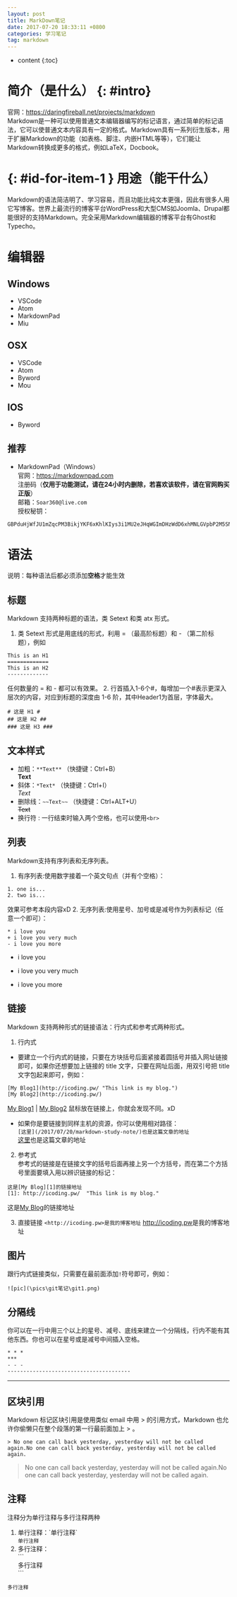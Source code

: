 ```yaml
---
layout: post
title: MarkDown笔记
date: 2017-07-20 18:33:11 +0800
categories: 学习笔记
tag: markdown
---
```


* content
{:toc}


# 简介（是什么） {: #intro}
官网：<https://daringfireball.net/projects/markdown><br>
Markdown是一种可以使用普通文本编辑器编写的标记语言，通过简单的标记语法，它可以使普通文本内容具有一定的格式。Markdown具有一系列衍生版本，用于扩展Markdown的功能（如表格、脚注、内嵌HTML等等），它们能让Markdown转换成更多的格式，例如LaTeX，Docbook。

# {: #id-for-item-1 } 用途（能干什么）
Markdown的语法简洁明了、学习容易，而且功能比纯文本更强，因此有很多人用它写博客。世界上最流行的博客平台WordPress和大型CMS如Joomla、Drupal都能很好的支持Markdown。完全采用Markdown编辑器的博客平台有Ghost和Typecho。

# 编辑器

## Windows
* VSCode
* Atom
* MarkdownPad
* Miu

## OSX
* VSCode
* Atom
* Byword
* Mou

## IOS
* Byword

## 推荐
* MarkdownPad（Windows）<br>
官网：<https://markdownpad.com><br>
注册码（**仅用于功能测试，请在24小时内删除，若喜欢该软件，请在官网购买正版**）<br>
邮箱：```Soar360@live.com```<br>
授权秘钥：
```
GBPduHjWfJU1mZqcPM3BikjYKF6xKhlKIys3i1MU2eJHqWGImDHzWdD6xhMNLGVpbP2M5SN6bnxn2kSE8qHqNY5QaaRxmO3YSMHxlv2EYpjdwLcPwfeTG7kUdnhKE0vVy4RidP6Y2wZ0q74f47fzsZo45JE2hfQBFi2O9Jldjp1mW8HUpTtLA2a5/sQytXJUQl/QKO0jUQY4pa5CCx20sV1ClOTZtAGngSOJtIOFXK599sBr5aIEFyH0K7H4BoNMiiDMnxt1rD8Vb/ikJdhGMMQr0R4B+L3nWU97eaVPTRKfWGDE8/eAgKzpGwrQQoDh+nzX1xoVQ8NAuH+s4UcSeQ==
```


# 语法
说明：每种语法后都必须添加**空格**才能生效

## 标题
Markdown 支持两种标题的语法，类 Setext 和类 atx 形式。
1. 类 Setext 形式是用底线的形式，利用 = （最高阶标题）和 - （第二阶标题），例如<br>
```
This is an H1
=============
This is an H2
-------------
```
任何数量的 = 和 - 都可以有效果。
2. 行首插入1-6个\#，每增加一个\#表示更深入层次的内容，对应到标题的深度由 1-6 阶，其中Header1为首层，字体最大。
```
# 这是 H1 #
## 这是 H2 ##
### 这是 H3 ###
```

## 文本样式
* 加粗：``**Text**`` （快捷键：Ctrl+B）<br>
**Text**
* 斜体：``*Text*`` （快捷键：Ctrl+I）<br>
*Text*
* 删除线：``~~Text~~`` （快捷键：Ctrl+ALT+U）<br>
~~Text~~
* 换行符 : 一行结束时输入两个空格，也可以使用`<br>`

## 列表
Markdown支持有序列表和无序列表。
1. 有序列表:使用数字接着一个英文句点（并有个空格）：
```
1. one is...
2. two is...
```
效果可参考本段内容xD
2. 无序列表:使用星号、加号或是减号作为列表标记（任意一个即可）：
```
* i love you
+ i love you very much
- i love you more
```

* i love you
+ i love you very much
- i love you more

## 链接
Markdown 支持两种形式的链接语法：行内式和参考式两种形式。
1. 行内式<br>
* 要建立一个行内式的链接，只要在方块括号后面紧接着圆括号并插入网址链接即可，如果你还想要加上链接的 title 文字，只要在网址后面，用双引号把 title 文字包起来即可，例如：
```
[My Blog1](http://icoding.pw/ "This link is my blog.")
[My Blog2](http://icoding.pw/)
```
[My Blog1](http://icoding.pw/ "This link is my blog.") |
[My Blog2](http://icoding.pw/) 
鼠标放在链接上，你就会发现不同。xD<br>
* 如果你是要链接到同样主机的资源，你可以使用相对路径：<br>
`[这里](/2017/07/20/markdown-study-note/)也是这篇文章的地址`<br>
[这里](/2017/07/20/markdown-study-note/)也是这篇文章的地址

2. 参考式<br>
参考式的链接是在链接文字的括号后面再接上另一个方括号，而在第二个方括号里面要填入用以辨识链接的标记：<br>
```
这是[My Blog][1]的链接地址
[1]: http://icoding.pw/  "This link is my blog."
```
这是[My Blog][1]的链接地址


3. 直接链接
`<http://icoding.pw>是我的博客地址`
	<http://icoding.pw>是我的博客地址

[1]: http://icoding.pw/  "This link is my blog."

## 图片
跟行内式链接类似，只需要在最前面添加`!`符号即可，例如：
```
![pic](\pics\git笔记\git1.png)
```

## 分隔线
你可以在一行中用三个以上的星号、减号、底线来建立一个分隔线，行内不能有其他东西。你也可以在星号或是减号中间插入空格。
```
* * *
***
- - -
---------------------------------------
```
--------
## 区块引用
Markdown 标记区块引用是使用类似 email 中用 > 的引用方式，Markdown 也允许你偷懒只在整个段落的第一行最前面加上 > 。
```
> No one can call back yesterday, yesterday will not be called again.No one can call back yesterday, yesterday will not be called again.
```
> No one can call back yesterday, yesterday will not be called again.No one can call back yesterday, yesterday will not be called again.

## 注释
注释分为单行注释与多行注释两种
1. 单行注释：\`单行注释\`<br>
`单行注释`
2. 多行注释：<br>
\`\`\`<br>
多行注释<br>
\`\`\`
```
多行注释
```